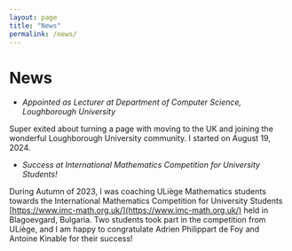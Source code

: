 ```yaml
---
layout: page
title: "News"
permalink: /news/
---
```


# News

- *Appointed as Lecturer at Department of Computer Science, Loughborough University*

Super exited about turning a page with moving to the UK and joining the wonderful Loughborough University community. I started on August 19, 2024.

- *Success at International Mathematics Competition for University Students!*

During Autumn of 2023, I was coaching ULiège Mathematics students towards the International Mathematics Competition for University Students [https://www.imc-math.org.uk/](https://www.imc-math.org.uk/) held in Blagoevgard, Bulgaria. Two students took part in the competition from ULiège, and I am happy to congratulate Adrien Philippart de Foy and Antoine Kinable for their success!
